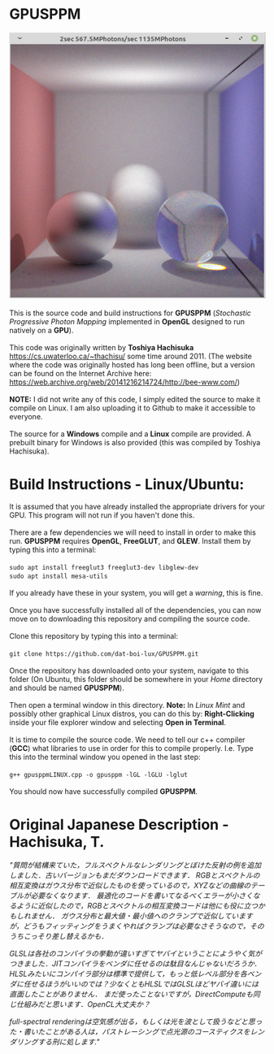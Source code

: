 # GPUSPPM
![alt text](https://github.com/dat-boi-lux/GPUSPPM/blob/main/Screenshot_2021-11-15_19-28-56.png)\
\
This is the source code and build instructions for **GPUSPPM** (*Stochastic Progressive Photon Mapping* implemented in **OpenGL** designed to run natively on a **GPU**).\
\
This code was originally written by **Toshiya Hachisuka** https://cs.uwaterloo.ca/~thachisu/ some time around 2011. (The website where the code was originally hosted has long been offline, but a version can be found on the Internet Archive here: https://web.archive.org/web/20141216214724/http://bee-www.com/) \
\
**NOTE:** I did not write any of this code, I simply edited the source to make it compile on Linux. I am also uploading it to Github to make it accessible to everyone.\
\
The source for a **Windows** compile and a **Linux** compile are provided. A prebuilt binary for Windows is also provided (this was compiled by Toshiya Hachisuka).

# Build Instructions - Linux/Ubuntu:
It is assumed that you have already installed the appropriate drivers for your GPU. This program will not run if you haven't done this.\
\
There are a few dependencies we will need to install in order to make this run. **GPUSPPM** requires **OpenGL**, **FreeGLUT**, and **GLEW**. Install them by typing this into a terminal:\
\
```sudo apt install freeglut3 freeglut3-dev libglew-dev```\
```sudo apt install mesa-utils```\
\
If you already have these in your system, you will get a *warning*, this is fine.\
\
Once you have successfully installed all of the dependencies, you can now move on to downloading this repository and compiling the source code.\
\
Clone this repository by typing this into a terminal:\
\
```git clone https://github.com/dat-boi-lux/GPUSPPM.git```\
\
Once the repository has downloaded onto your system, navigate to this folder (On Ubuntu, this folder should be somewhere in your *Home* directory and should be named **GPUSPPM**).\
\
Then open a terminal window in this directory. **Note:** In *Linux Mint* and possibly other graphical Linux distros, you can do this by: **Right-Clicking** inside your file explorer window and selecting **Open in Terminal**.\
\
It is time to compile the source code. We need to tell our c++ compiler (**GCC**) what libraries to use in order for this to compile properly. I.e. Type this into the terminal window you opened in the last step:\
\
```g++ gpusppmLINUX.cpp -o gpusppm -lGL -lGLU -lglut```\
\
You should now have successfully compiled **GPUSPPM**.

# Original Japanese Description - Hachisuka, T.

*"質問が結構来ていた，フルスペクトルなレンダリングとぼけた反射の例を追加しました．古いバージョンもまだダウンロードできます． RGBとスペクトルの相互変換はガウス分布で近似したものを使っているので，XYZなどの曲線のテーブルが必要なくなります． 最適化のコードを書いてなるべくエラーが小さくなるように近似したので，RGBとスペクトルの相互変換コードは他にも役に立つかもしれません． ガウス分布と最大値・最小値へのクランプで近似していますが，どうもフィッティングをうまくやればクランプは必要なさそうなので，そのうちこっそり差し替えるかも．*

*GLSLは各社のコンパイラの挙動が違いすぎてヤバイということにようやく気がつきました．JITコンパイラをベンダに任せるのは駄目なんじゃないだろうか． HLSLみたいにコンパイラ部分は標準で提供して，もっと低レベル部分を各ベンダに任せるほうがいいのでは？少なくともHLSLではGLSLほどヤバイ違いには直面したことがありません． まだ使ったことないですが，DirectComputeも同じ仕組みだと思います．OpenCL大丈夫か？*

*full-spectral renderingは空気感が出る，もしくは光を波として扱うなどと思った・書いたことがある人は，パストレーシングで点光源のコースティクスをレンダリングする刑に処します."*
